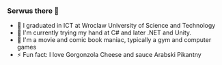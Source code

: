 ### Serwus there 👋

- 🔭 I graduated in ICT at Wroclaw University of Science and Technology
- 🌱 I'm currently trying my hand at C# and later .NET and Unity.
- 💬 I'm a movie and comic book maniac, typically a gym and computer games
- ⚡ Fun fact: I love Gorgonzola Cheese and sauce Arabski Pikantny

